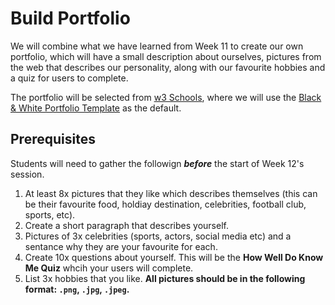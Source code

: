 # Build Portfolio
We will combine what we have learned from Week 11 to create our own portfolio, which will have a small description about ourselves, pictures from the web that describes our personality, along with our favourite hobbies and a quiz for users to complete.

The portfolio will be selected from [w3 Schools](https://www.w3schools.com/w3css/w3css_templates.asp), where we will use the [Black & White Portfolio Template](https://www.w3schools.com/w3css/tryw3css_templates_bw_portfolio.htm) as the default.

## Prerequisites 
Students will need to gather the followign ***before*** the start of Week 12's session.

1. At least 8x pictures that they like which describes themselves (this can be their favourite food, holdiay destination, celebrities, football club, sports, etc).
2.  Create a short paragraph that describes yourself.
3. Pictures of 3x celebrities (sports, actors, social media etc) and a sentance why they are your favourite for each.
4. Create 10x questions about yourself. This will be the **How Well Do Know Me Quiz** whcih your users will complete.
5. List 3x hobbies that you like.
**All pictures should be in the following format: `.png`, `.jpg`, `.jpeg`.**